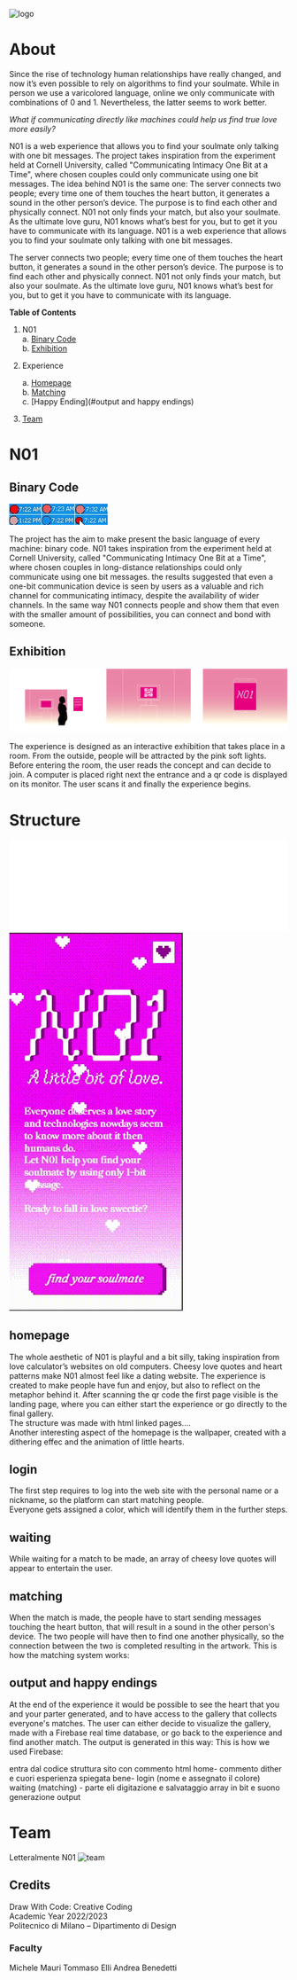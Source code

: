 ![logo](images)

# About


Since the rise of technology human relationships have really changed, and now it’s even possible to rely on algorithms to find  your soulmate. While in person we use a varicolored language, online we only communicate with combinations of 0 and 1. Nevertheless, the latter seems to work better.

_What if communicating directly like machines could help us find true love more easily?_

N01 is a web experience that allows you to find your soulmate only talking with one bit messages. The project takes inspiration from the experiment held at Cornell University, called "Communicating Intimacy One Bit at a Time", where chosen couples could only communicate using one bit messages. The idea behind N01 is the same one: The server connects two people; every time one of them touches the heart button, it generates a sound in the other person’s device. The purpose is to find each other and physically connect. N01 not only finds your match, but also your soulmate. As the ultimate love guru, N01 knows what’s best for you, but to get it you have to communicate with its language. 
N01 is a web experience that allows you to find your soulmate only talking with one bit messages.

The server connects two people; every time one of them touches the heart button, it generates a sound in the other person’s device. The purpose is to find each other and physically connect. N01 not only finds your match, but also your soulmate. As the ultimate love guru, N01 knows what’s best for you, but to get it you have to communicate with its language. 

**Table of Contents**

1. N01<br>
   a. [Binary Code](#binarycode)<br>
   b. [Exhibition](#exhibition)<br>
2. Experience<br>
   
   a. [Homepage](#homepage)<br>
   b. [Matching](#matching) <br>
   c. [Happy Ending](#output and happy endings) <br>
  

3. [Team](#team)<br>

# N01

## Binary Code

![experiment](README.img/experiment.jpg)

The project has the aim to make present the basic language of every machine: binary code. N01 takes inspiration from the experiment held at Cornell University, called "Communicating Intimacy One Bit at a Time", where chosen couples in long-distance relationships could only communicate using one bit messages. the results suggested  that even a one-bit communication device is seen by users as a valuable and rich channel for communicating intimacy, despite the availability of wider channels.
In the same way N01 connects people and show them that even with the smaller amount of possibilities, you can connect and bond with someone. 


## Exhibition

![storyboard](README.img/storyboard.png)

The experience is designed as an interactive exhibition that takes place in a room. From the outside, people will be attracted by the pink soft lights. Before entering the room, the user reads the concept and can decide to join. A computer is placed right next the entrance and a qr code is displayed on its monitor. The user scans it and finally the experience begins. 



# Structure
![structure](README.img/structure.png)
![N01](README.img/N01.gif)

## homepage
The whole aesthetic of N01 is playful and a bit silly, taking inspiration from love calculator’s websites on old computers.
Cheesy love quotes and heart patterns make N01 almost feel like a dating website. The experience is created to make people have fun and enjoy, but also to reflect on the metaphor behind it. After scanning the qr code the first page visible is the landing page, where you can either start the experience or go directly to the final gallery. <br>
The structure was made with html linked pages…. <br> 
Another interesting aspect of the homepage is the wallpaper, created with a dithering effec and the animation of little hearts.

## login
The first step requires to log into the web site with the personal name or a nickname, so the platform can start matching people. <br>
Everyone gets assigned a color, which will identify them in the further steps.

## waiting
While waiting for a match to be made, an array of cheesy love quotes will appear to entertain the user.
## matching
When the match is made, the people have to start sending messages touching the heart button, that will result in a sound in the other person's device. The two people will have then to find one another physically, so the connection between the two is completed resulting in the artwork.  This is how the matching system works: <br>

## output and happy endings
At the end of the experience it would be possible to see the heart that you and your parter generated, and to have access to the gallery that collects everyone's matches. The user can either decide to visualize the gallery, made with a Firebase real time database, or go back to the experience and find another match. 
The output is generated in this way:
This is how we used Firebase: 




entra dal codice
struttura sito con commento html
home- commento dither e cuori 
esperienza spiegata bene- login (nome e assegnato il colore)
waiting (matching) - parte eli
digitazione e salvataggio array in bit e suono
generazione output





# Team

Letteralmente N01
![team](images/team.png)

## Credits

Draw With Code: Creative Coding <br>
Academic Year 2022/2023 <br>
Politecnico di Milano – Dipartimento di Design

### Faculty

 Michele Mauri
 Tommaso Elli
 Andrea Benedetti


